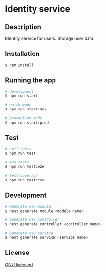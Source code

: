 # Identity service


## Description

Identity service for users. Storage user data

## Installation

```bash
$ npm install
```

## Running the app

```bash
# development
$ npm run start

# watch mode
$ npm run start:dev

# production mode
$ npm run start:prod
```

## Test

```bash
# unit tests
$ npm run test

# e2e tests
$ npm run test:e2e

# test coverage
$ npm run test:cov
```

## Development

```bash
# Generate new module
$ nest generate module <module name>

# Generate new controller
$ nest generate controller <controller name>

# Generate new service
$ nest generate service <service name>
```

## License

[GNU licensed](LICENSE).
